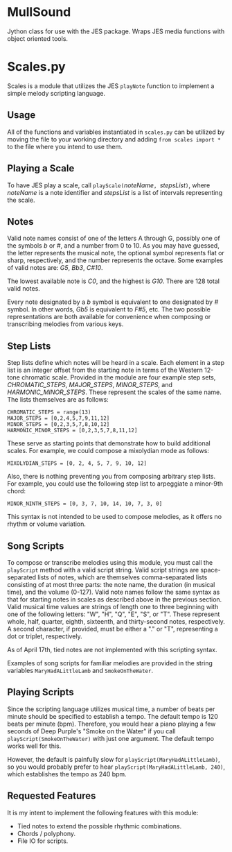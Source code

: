 MullSound
=========

Jython class for use with the JES package. Wraps JES media functions with object oriented tools.

Scales.py
=========

Scales is a module that utilizes the JES `playNote` function to implement a simple melody scripting
language.

Usage
-----

All of the functions and variables instantiated in `scales.py` can be utilized by moving the file to your
working directory and adding `from scales import *` to the file where you intend to use them.

Playing a Scale
---------------

To have JES play a scale, call `playScale(`_noteName_`, `_stepsList_`)`,
where _noteName_ is a note identifier and _stepsList_ is a list of intervals representing the scale.

Notes
-----

Valid note names consist of one of the letters A through G, possibly one of the symbols *b* or *#*, and a number from 0
to 10. As you may have guessed, the letter represents the musical note, the optional symbol represents flat or sharp,
respectively, and the number represents the octave. Some examples of valid notes are: *G5*, *Bb3*, *C#10*.

The lowest available note is *C0*, and the highest is *G10*. There are 128 total valid notes.

Every note designated by a *b* symbol is equivalent to one designated by *#* symbol. In other words, *Gb5* is
equivalent to *F#5*, etc. The two possible representations are both available for convenience when composing
or transcribing melodies from various keys.

Step Lists
----------

Step lists define which notes will be heard in a scale. Each element in a step list is an integer offset from the
starting note in terms of the Western 12-tone chromatic scale. Provided in the module are four example step sets,
*CHROMATIC_STEPS*, *MAJOR_STEPS*, *MINOR_STEPS*, and *HARMONIC_MINOR_STEPS*. These represent the scales of the
same name. The lists themselves are as follows:

    CHROMATIC_STEPS = range(13)
    MAJOR_STEPS = [0,2,4,5,7,9,11,12]
    MINOR_STEPS = [0,2,3,5,7,8,10,12]
    HARMONIC_MINOR_STEPS = [0,2,3,5,7,8,11,12]
    
These serve as starting points that demonstrate how to build additional scales. For example, we could compose a
mixolydian mode as follows:

    MIXOLYDIAN_STEPS = [0, 2, 4, 5, 7, 9, 10, 12]
    
Also, there is nothing preventing you from composing arbitrary step lists. For example, you could use the following
step list to arpeggiate a minor-9th chord:

    MINOR_NINTH_STEPS = [0, 3, 7, 10, 14, 10, 7, 3, 0]
    
This syntax is not intended to be used to compose melodies, as it offers no rhythm or volume variation.

Song Scripts
------------

To compose or transcribe melodies using this module, you must call the `playScript` method with a valid script string.
Valid script strings are space-separated lists of notes, which are themselves comma-separated lists consisting of at
most three parts: the note name, the duration (in musical time), and the volume (0-127). Valid note names follow the
same syntax as that for starting notes in scales as described above in the previous section. Valid musical time values
are strings of length one to three beginning with one of the following letters: "W", "H", "Q", "E", "S", or "T". These
represent whole, half, quarter, eighth, sixteenth, and thirty-second notes, respectively. A second character, if
provided, must be either a "." or "T", representing a dot or triplet, respectively.

As of April 17th, tied notes are not implemented with this scripting syntax.

Examples of song scripts for familiar melodies are provided in the string variables `MaryHadALittleLamb` and
`SmokeOnTheWater`.

Playing Scripts
---------------

Since the scripting language utilizes musical time, a number of beats per minute should be specified to establish a
tempo. The default tempo is 120 beats per minute (bpm). Therefore, you would hear a piano playing a few seconds of
Deep Purple's "Smoke on the Water" if you call `playScript(SmokeOnTheWater)` with just one argument. The default
tempo works well for this.

However, the default is painfully slow for `playScript(MaryHadALittleLamb)`, so you would probably prefer to hear
`playScript(MaryHadALittleLamb, 240)`, which establishes the tempo as 240 bpm.

Requested Features
------------------

It is my intent to implement the following features with this module:

- Tied notes to extend the possible rhythmic combinations.
- Chords / polyphony.
- File IO for scripts.
